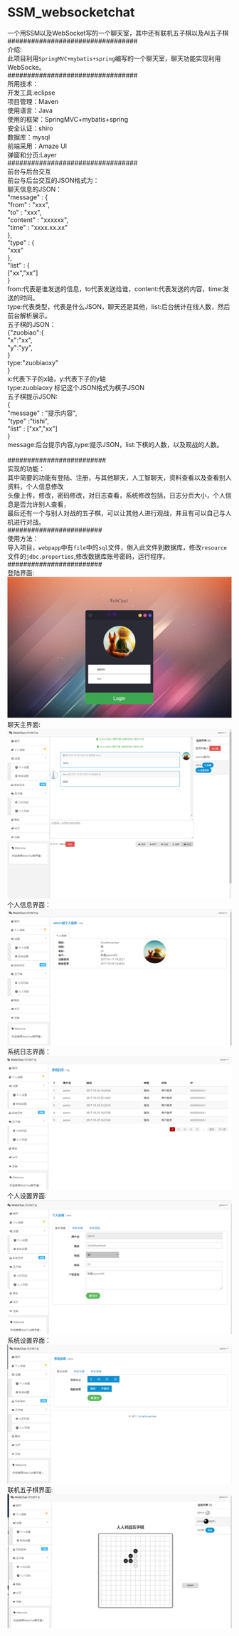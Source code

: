 # SSM_websocketchat<br>
一个用SSM以及WebSocket写的一个聊天室，其中还有联机五子棋以及AI五子棋<br>
#################################<br>
介绍:<br>
  此项目利用`SpringMVC+mybatis+spring`编写的一个聊天室，聊天功能实现利用WebSocke。<br>
#################################<br>
所用技术：<br>
  开发工具:eclipse<br>
  项目管理：Maven<br>
  使用语言：Java<br>
  使用的框架：SpringMVC+mybatis+spring<br>
  安全认证：shiro<br>
  数据库：mysql<br>
  前端采用：Amaze UI<br>
  弹窗和分页:Layer<br>
 #################################<br>
 前台与后台交互<br>
 前台与后台交互的JSON格式为：<br>
 聊天信息的JSON：<br>
 "message" : {<br>
	"from" : "xxx",<br>
	"to" : "xxx",<br>
	"content" : "xxxxxx",<br>
	"time" : "xxxx.xx.xx"<br>
},<br>
"type" : {<br>
	"xxx"<br>
},<br>
"list" : {<br>
	["xx","xx"]<br>
}<br>
from:代表是谁发送的信息，to代表发送给谁，content:代表发送的内容，time:发送的时间。<br>
type:代表类型，代表是什么JSON，聊天还是其他，list:后台统计在线人数，然后前台解析展示。<br>
五子棋的JSON：<br>
{"zuobiao":{<br>
"x":"xx",<br>
"y":"yy",<br>
}<br>
type:"zuobiaoxy"<br>
}<br>
x:代表下子的x轴，y:代表下子的y轴<br>
type:zuobiaoxy 标记这个JSON格式为棋子JSON<br>
五子棋提示JSON:<br>
{<br>
"message" : "提示内容",<br>
"type" :"tishi",<br>
"list" : ["xx","xx"]<br>
}<br>
message:后台提示内容,type:提示JSON，list:下棋的人数，以及观战的人数。<br><br>
#########################<br>
实现的功能：<br>
其中简要的功能有登陆、注册，与其他聊天，人工智聊天，资料查看以及查看别人资料，个人信息修改<br>
头像上传，修改，密码修改，对日志查看，系统修改包括，日志分页大小，个人信息是否允许别人查看，<br>
最后还有一个与别人对战的五子棋，可以让其他人进行观战，并且有可以自己与人机进行对战。<br>
########################<br>
使用方法：<br>
导入项目，`webpapp`中有`file`中的`sql`文件，倒入此文件到数据库，修改`resource`文件的`jdbc.properties`,修改数据库账号密码，运行程序。<br>
########################<br>
登陆界面:
![](https://github.com/SinceNovember/websockchat/blob/master/src/main/webapp/file/photo/login.png)
聊天主界面:
![](https://github.com/SinceNovember/websockchat/blob/master/src/main/webapp/file/photo/index.png)
个人信息界面：
![](https://github.com/SinceNovember/websockchat/blob/master/src/main/webapp/file/photo/info.png)
系统日志界面：
![](https://github.com/SinceNovember/websockchat/blob/master/src/main/webapp/file/photo/log.png)
个人设置界面:
![](https://github.com/SinceNovember/websockchat/blob/master/src/main/webapp/file/photo/setting.png)
系统设置界面：
![](https://github.com/SinceNovember/websockchat/blob/master/src/main/webapp/file/photo/sysset.png)
联机五子棋界面:
![](https://github.com/SinceNovember/websockchat/blob/master/src/main/webapp/file/photo/five_chess.png)
